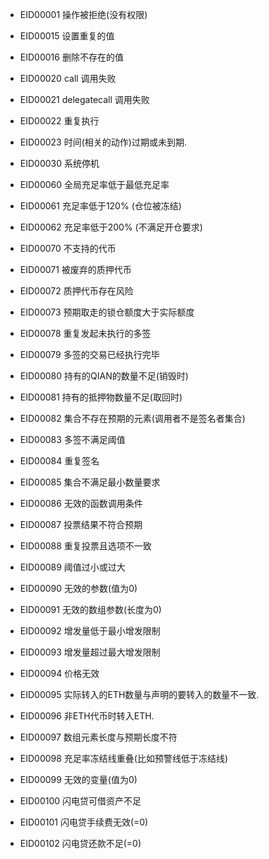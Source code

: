 
+ EID00001 操作被拒绝(没有权限)

+ EID00015 设置重复的值
+ EID00016 删除不存在的值

+ EID00020 call 调用失败
+ EID00021 delegatecall 调用失败
+ EID00022 重复执行
+ EID00023 时间(相关的动作)过期或未到期.

+ EID00030 系统停机

+ EID00060 全局充足率低于最低充足率
+ EID00061 充足率低于120% (仓位被冻结)
+ EID00062 充足率低于200% (不满足开仓要求)

+ EID00070 不支持的代币
+ EID00071 被废弃的质押代币
+ EID00072 质押代币存在风险
+ EID00073 预期取走的锁仓额度大于实际额度

+ EID00078 重复发起未执行的多签
+ EID00079 多签的交易已经执行完毕


+ EID00080 持有的QIAN的数量不足(销毁时)
+ EID00081 持有的抵押物数量不足(取回时)
+ EID00082 集合不存在预期的元素(调用者不是签名者集合)
+ EID00083 多签不满足阈值
+ EID00084 重复签名
+ EID00085 集合不满足最小数量要求
+ EID00086 无效的函数调用条件
+ EID00087 投票结果不符合预期
+ EID00088 重复投票且选项不一致
+ EID00089 阈值过小或过大

+ EID00090 无效的参数(值为0)
+ EID00091 无效的数组参数(长度为0)
+ EID00092 增发量低于最小增发限制
+ EID00093 增发量超过最大增发限制
+ EID00094 价格无效
+ EID00095 实际转入的ETH数量与声明的要转入的数量不一致.
+ EID00096 非ETH代币时转入ETH.
+ EID00097 数组元素长度与预期长度不符
+ EID00098 充足率冻结线重叠(比如预警线低于冻结线)
+ EID00099 无效的变量(值为0)

+ EID00100 闪电贷可借资产不足
+ EID00101 闪电贷手续费无效(=0)
+ EID00102 闪电贷还款不足(=0)